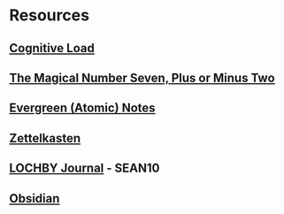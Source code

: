 # Resources

## [Cognitive Load](https://en.wikipedia.org/wiki/Cognitive_load)

## [The Magical Number Seven, Plus or Minus Two](https://en.wikipedia.org/wiki/The_Magical_Number_Seven,_Plus_or_Minus_Two)

## [Evergreen (Atomic) Notes](https://notes.andymatuschak.org/)

## [Zettelkasten](https://zettelkasten.de/introduction/)

## [LOCHBY Journal](https://www.lochby.com/collections/frontpage/products/field-journal) - SEAN10

## [Obsidian](https://obsidian.md/)
